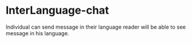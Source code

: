 # InterLanguage-chat
Individual can send message in their language reader will be able to see message in his language.
